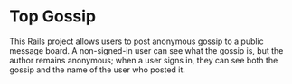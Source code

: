 # Top Gossip

This Rails project allows users to post anonymous gossip to a public message board. A non-signed-in user can see what the gossip is, but the author remains anonymous; when a user signs in, they can see both the gossip and the name of the user who posted it.
